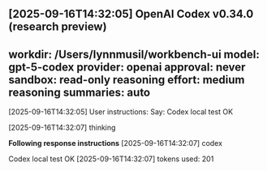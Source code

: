 [2025-09-16T14:32:05] OpenAI Codex v0.34.0 (research preview)
--------
workdir: /Users/lynnmusil/workbench-ui
model: gpt-5-codex
provider: openai
approval: never
sandbox: read-only
reasoning effort: medium
reasoning summaries: auto
--------
[2025-09-16T14:32:05] User instructions:
Say: Codex local test OK

[2025-09-16T14:32:07] thinking

**Following response instructions**
[2025-09-16T14:32:07] codex

Codex local test OK
[2025-09-16T14:32:07] tokens used: 201
